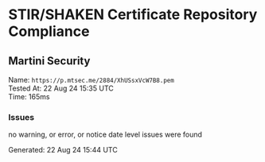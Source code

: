 # STIR/SHAKEN Certificate Repository Compliance

## Martini Security

Name: `https://p.mtsec.me/2884/XhUSsxVcW7B8.pem`\
Tested At: 22 Aug 24 15:35 UTC\
Time: 165ms

### Issues

no warning, or error, or notice date level issues were found

Generated: 22 Aug 24 15:44 UTC
